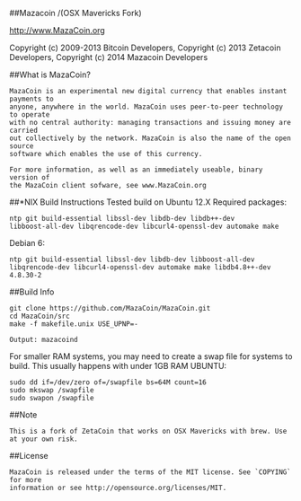 ##Mazacoin /(OSX Mavericks Fork)

http://www.MazaCoin.org


Copyright (c) 2009-2013 Bitcoin Developers,
Copyright (c) 2013 Zetacoin Developers,
Copyright (c) 2014 Mazacoin Developers

##What is MazaCoin?
````
MazaCoin is an experimental new digital currency that enables instant payments to
anyone, anywhere in the world. MazaCoin uses peer-to-peer technology to operate
with no central authority: managing transactions and issuing money are carried
out collectively by the network. MazaCoin is also the name of the open source
software which enables the use of this currency.

For more information, as well as an immediately useable, binary version of
the MazaCoin client sofware, see www.MazaCoin.org
````

##*NIX Build Instructions
Tested build on Ubuntu 12.X
Required packages:
````
ntp git build-essential libssl-dev libdb-dev libdb++-dev 
libboost-all-dev libqrencode-dev libcurl4-openssl-dev automake make
````
Debian 6:
````
ntp git build-essential libssl-dev libdb-dev libboost-all-dev 
libqrencode-dev libcurl4-openssl-dev automake make libdb4.8++-dev 4.8.30-2

````

##Build Info
````
git clone https://github.com/MazaCoin/MazaCoin.git
cd MazaCoin/src
make -f makefile.unix USE_UPNP=-

Output: mazacoind
````
For smaller RAM systems, you may need to create a swap file for systems to build. 
This usually happens with under 1GB RAM
UBUNTU:
````
sudo dd if=/dev/zero of=/swapfile bs=64M count=16
sudo mkswap /swapfile
sudo swapon /swapfile
````




##Note
````
This is a fork of ZetaCoin that works on OSX Mavericks with brew. Use at your own risk.
````
##License
````
MazaCoin is released under the terms of the MIT license. See `COPYING` for more
information or see http://opensource.org/licenses/MIT.
````